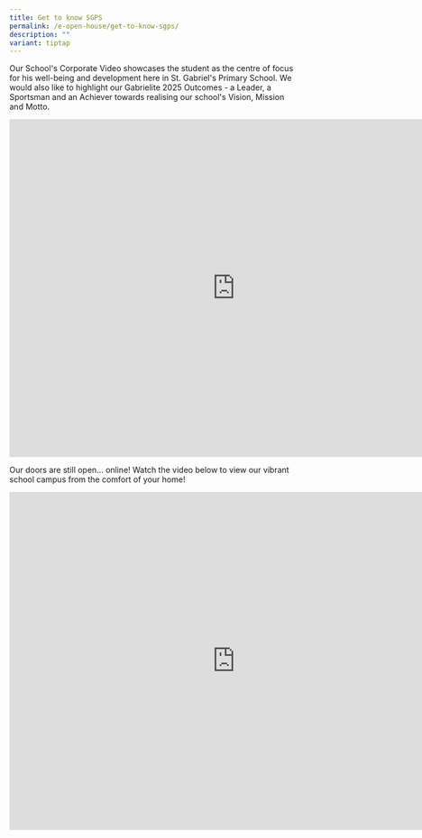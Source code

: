 ```yaml
---
title: Get to know SGPS
permalink: /e-open-house/get-to-know-sgps/
description: ""
variant: tiptap
---
```

<p>Our School's Corporate Video showcases the student as the centre of focus
for his well-being and development here in St. Gabriel's Primary School.
We would also like to highlight our Gabrielite 2025 Outcomes - a Leader,
a Sportsman and an Achiever towards realising our school's Vision, Mission
and Motto.</p>
<div class="iframe-wrapper">
<iframe height="600" width="800" allowfullscreen="true" frameborder="0" src="https://www.youtube.com/embed/Ym_EcHQKj3E"></iframe>
</div>
<p></p>
<p>Our doors are still open... online! Watch the video below to view our
vibrant school campus from the comfort of your home!</p>
<div class="iframe-wrapper">
<iframe height="600" width="800" allowfullscreen="true" frameborder="0" src="https://www.youtube.com/embed/UAuxd8_oqw0"></iframe>
</div>
<p></p>